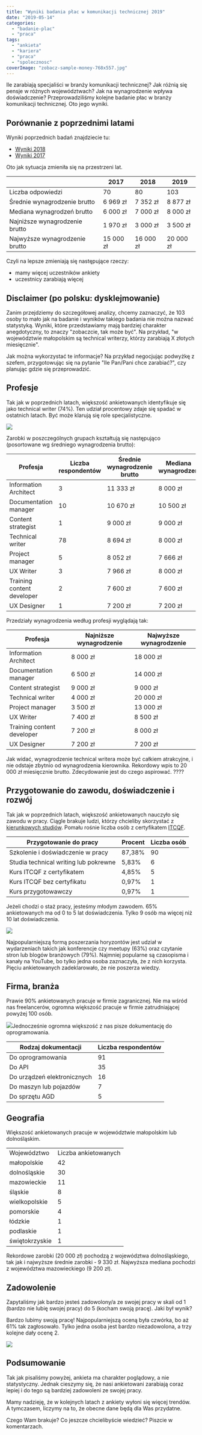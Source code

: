 ```yaml
---
title: "Wyniki badania płac w komunikacji technicznej 2019"
date: "2019-05-14"
categories: 
  - "badanie-plac"
  - "praca"
tags: 
  - "ankieta"
  - "kariera"
  - "praca"
  - "spolecznosc"
coverImage: "zobacz-sample-money-768x557.jpg"
---
```


Ile zarabiają specjaliści w branży komunikacji technicznej? Jak różnią się pensje w różnych województwach? Jak na wynagrodzenie wpływa doświadczenie? Przeprowadziliśmy kolejne badanie płac w branży komunikacji technicznej. Oto jego wyniki.

## Porównanie z poprzednimi latami

Wyniki poprzednich badań znajdziecie tu:

- [Wyniki 2018](http://techwriter.pl/wyniki-badania-plac-w-komunikacji-technicznej-2018/)
- [Wyniki 2017](http://techwriter.pl/wyniki-badania-plac-w-komunikacji-technicznej/)

Oto jak sytuacja zmieniła się na przestrzeni lat.

|  | 2017 | 2018 | 2019 |
| --- | --- | --- | --- |
| Liczba odpowiedzi | 70 | 80 | 103 |
| Średnie wynagrodzenie brutto | 6 969 zł | 7 352 zł | 8 877 zł |
| Mediana wynagrodzeń brutto | 6 000 zł | 7 000 zł | 8 000 zł |
| Najniższe wynagrodzenie brutto | 1 970 zł | 3 000 zł | 3 500 zł |
| Najwyższe wynagrodzenie brutto | 15 000 zł | 16 000 zł | 20 000 zł |

Czyli na lepsze zmieniają się następujące rzeczy:

- mamy więcej uczestników ankiety
- uczestnicy zarabiają więcej

## Disclaimer (po polsku: dysklejmowanie)

Zanim przejdziemy do szczegółowej analizy, chcemy zaznaczyć, że 103 osoby to mało jak na badanie i wyników takiego badania nie można nazwać statystyką. Wyniki, które przedstawiamy mają bardziej charakter anegdotyczny, to znaczy "zobaczcie, tak może być". Na przykład, "w województwie małopolskim są technical writerzy, którzy zarabiają X złotych miesięcznie".

Jak można wykorzystać te informacje? Na przykład negocjując podwyżkę z szefem, przygotowując się na pytanie "Ile Pan/Pani chce zarabiać?", czy planując gdzie się przeprowadzić.

## Profesje

Tak jak w poprzednich latach, większość ankietowanych identyfikuje się jako technical writer (74%). Ten udział procentowy zdaje się spadać w ostatnich latach. Być może klarują się role specjalistyczne.

[![](images/percentage-of-technical-writers.png)](http://techwriter.pl/wp-content/uploads/2019/04/percentage-of-technical-writers.png)

Zarobki w poszczególnych grupach kształtują się następująco (posortowane wg średniego wynagrodzenia brutto):

| Profesja | Liczba respondentów | Średnie wynagrodzenie brutto | Mediana wynagrodzeń |
| --- | --- | --- | --- |
| Information Architect | 3 | 11 333 zł | 8 000 zł |
| Documentation manager | 10 | 10 670 zł | 10 500 zł |
| Content strategist | 1 | 9 000 zł | 9 000 zł |
| Technical writer | 78 | 8 694 zł | 8 000 zł |
| Project manager | 5 | 8 052 zł | 7 666 zł |
| UX Writer | 3 | 7 966 zł | 8 000 zł |
| Training content developer | 2 | 7 600 zł | 7 600 zł |
| UX Designer | 1 | 7 200 zł | 7 200 zł |

Przedziały wynagrodzenia według profesji wyglądają tak:

| Profesja | Najniższe wynagrodzenie | Najwyższe wynagrodzenie |
| --- | --- | --- |
| Information Architect | 8 000 zł | 18 000 zł |
| Documentation manager | 6 500 zł | 14 000 zł |
| Content strategist | 9 000 zł | 9 000 zł |
| Technical writer | 4 000 zł | 20 000 zł |
| Project manager | 3 500 zł | 13 000 zł |
| UX Writer | 7 400 zł | 8 500 zł |
| Training content developer | 7 200 zł | 8 000 zł |
| UX Designer | 7 200 zł | 7 200 zł |

Jak widać, wynagrodzenie technical writera może być całkiem atrakcyjne, i nie odstaje zbytnio od wynagrodzenia kierownika. Rekordowy wpis to 20 000 zł miesięcznie brutto. Zdecydowanie jest do czego aspirować. ????

## Przygotowanie do zawodu, doświadczenie i rozwój

Tak jak w poprzednich latach, większość ankietowanych nauczyło się zawodu w pracy. Ciągle brakuje ludzi, którzy chcieliby skorzystać z [kierunkowych studiów](https://www.vistula.edu.pl/kierunki-studiow/kontynuacja-edukacji/studia-podyplomowe/informatyka/komunikacja-techniczna). Pomału rośnie liczba osób z certyfikatem [ITCQF](http://itcqf.org/).

| Przygotowanie do pracy | Procent | Liczba osób |
| --- | --- | --- |
| Szkolenie i doświadczenie w pracy | 87,38% | 90 |
| Studia technical writing lub pokrewne | 5,83% | 6 |
| Kurs ITCQF z certyfikatem | 4,85% | 5 |
| Kurs ITCQF bez certyfikatu | 0,97% | 1 |
| Kurs przygotowawczy | 0,97% | 1 |

Jeżeli chodzi o staż pracy, jesteśmy młodym zawodem. 65% ankietowanych ma od 0 to 5 lat doświadczenia. Tylko 9 osób ma więcej niż 10 lat doświadczenia.

[![](images/Staz-pracy.png)](http://techwriter.pl/wp-content/uploads/2019/04/Staz-pracy.png)

Najpopularniejszą formą poszerzania horyzontów jest udział w wydarzeniach takich jak konferencje czy meetupy (63%) oraz czytanie stron lub blogów branżowych (79%). Najmniej popularne są czasopisma i kanały na YouTube, bo tylko jedna osoba zaznaczyła, że z nich korzysta. Pięciu ankietowanych zadeklarowało, że nie poszerza wiedzy.

## Firma, branża

Prawie 90% ankietowanych pracuje w firmie zagranicznej. Nie ma wśród nas freelancerów, ogromna większość pracuje w firmie zatrudniającej powyżej 100 osób.

[![](images/wielkosc-firmy.png)](http://techwriter.pl/wp-content/uploads/2019/04/wielkosc-firmy.png)Jednocześnie ogromna większość z nas pisze dokumentację do oprogramowania.

| Rodzaj dokumentacji | Liczba respondentów |
| --- | --- |
| Do oprogramowania | 91 |
| Do API | 35 |
| Do urządzeń elektronicznych | 16 |
| Do maszyn lub pojazdów | 7 |
| Do sprzętu AGD | 5 |

## Geografia

Większość ankietowanych pracuje w województwie małopolskim lub dolnośląskim.

<table><tbody><tr><td>Województwo</td><td>Liczba ankietowanych</td></tr><tr><td>małopolskie</td><td>42</td></tr><tr><td>dolnośląskie</td><td>30</td></tr><tr><td>mazowieckie</td><td>11</td></tr><tr><td>śląskie</td><td>8</td></tr><tr><td>wielkopolskie</td><td>5</td></tr><tr><td>pomorskie</td><td>4</td></tr><tr><td>łódzkie</td><td>1</td></tr><tr><td>podlaskie</td><td>1</td></tr><tr><td>świętokrzyskie</td><td>1</td></tr></tbody></table>

Rekordowe zarobki (20 000 zł) pochodzą z województwa dolnośląskiego, tak jak i najwyższe średnie zarobki - 9 330 zł. Najwyższa mediana pochodzi z województwa mazowieckiego (9 200 zł).

## Zadowolenie

Zapytaliśmy jak bardzo jesteś zadowolony/a ze swojej pracy w skali od 1 (bardzo nie lubię swojej pracy) do 5 (kocham swoją pracę). Jaki był wynik?

Bardzo lubimy swoją pracę! Najpopularniejszą oceną była czwórka, bo aż 61% tak zagłosowało. Tylko jedna osoba jest bardzo niezadowolona, a trzy kolejne dały ocenę 2.

[![](images/happiness.png)](http://techwriter.pl/wp-content/uploads/2019/04/happiness.png)

## Podsumowanie

Tak jak pisaliśmy powyżej, ankieta ma charakter poglądowy, a nie statystyczny. Jednak cieszymy się, że nasi ankietowani zarabiają coraz lepiej i do tego są bardziej zadowoleni ze swojej pracy.

Mamy nadzieję, że w kolejnych latach z ankiety wyłoni się więcej trendów. A tymczasem, liczymy na to, że obecne dane będą dla Was przydatne.

Czego Wam brakuje? Co jeszcze chcielibyście wiedzieć? Piszcie w komentarzach.
